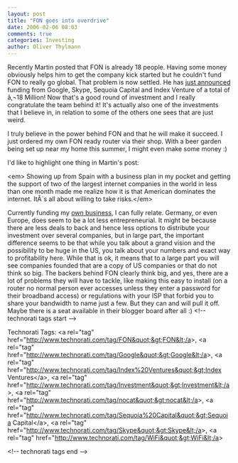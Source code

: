 ```yaml
---
layout: post
title: "FON goes into overdrive"
date: 2006-02-06 08:03
comments: true
categories: Investing
author: Oliver Thylmann
---
```












Recently Martin posted that FON is already 18 people. Having some money obviously helps him to get the company kick started but he couldn't fund FON to really go global. That problem is now settled. He has [just announced](http://english.martinvarsavsky.net/fon/a-dream-come-true.html) funding from Google, Skype, Sequoia Capital and Index Venture of a total of â‚¬18 Million! Now that's a good round of investment and I really congratulate the team behind it! It's actually also one of the investments that I believe in, in relation to some of the others one sees that are just weird.

I truly believe in the power behind FON and that he will make it succeed. I just ordered my own FON ready router via their shop. With a beer garden being set up near my home this summer, I might even make some money :)

I'd like to highlight one thing in Martin's post:

&lt;em&gt; Showing up from Spain with a business plan in my pocket and getting the support of two of the largest internet companies in the world in less than one month made me realize how it is that American dominates the internet. ItÂ´s all about willing to take risks.&lt;/em&gt;

Currently funding my [own business](http://www.ormigo.com/), I can fully relate. Germany, or even Europe, does seem to be a lot less entrepreneurial. It might be because there are less deals to back and hence less options to distribute your investment over several companies, but in large part, the important difference seems to be that while you talk about a grand vision and the possibility to be huge in the US, you talk about your numbers and exact way to profitability here. While that is ok, it means that to a large part you will see companies founded that are a copy of US companies or that do not think so big. The backers behind FON clearly think big, and yes, there are a lot of problems they will have to tackle, like making this easy to install (on a router no normal person ever accesses unless they enter a password for their broadband access) or regulations with your ISP that forbid you to share your bandwidth to name just a few. But they can and will pull it off. Maybe there is a seat available in their blogger board after all :)
&lt;!-- technorati tags start --&gt;

Technorati Tags: &lt;a rel=&quot;tag&quot; href=&quot;http://www.technorati.com/tag/FON&quot;&gt;FON&lt;/a&gt;, &lt;a rel=&quot;tag&quot; href=&quot;http://www.technorati.com/tag/Google&quot;&gt;Google&lt;/a&gt;, &lt;a rel=&quot;tag&quot; href=&quot;http://www.technorati.com/tag/Index%20Ventures&quot;&gt;Index Ventures&lt;/a&gt;, &lt;a rel=&quot;tag&quot; href=&quot;http://www.technorati.com/tag/Investment&quot;&gt;Investment&lt;/a&gt;, &lt;a rel=&quot;tag&quot; href=&quot;http://www.technorati.com/tag/nocat&quot;&gt;nocat&lt;/a&gt;, &lt;a rel=&quot;tag&quot; href=&quot;http://www.technorati.com/tag/Sequoia%20Capital&quot;&gt;Sequoia Capital&lt;/a&gt;, &lt;a rel=&quot;tag&quot; href=&quot;http://www.technorati.com/tag/Skype&quot;&gt;Skype&lt;/a&gt;, &lt;a rel=&quot;tag&quot; href=&quot;http://www.technorati.com/tag/WiFi&quot;&gt;WiFi&lt;/a&gt;

&lt;!-- technorati tags end --&gt;


